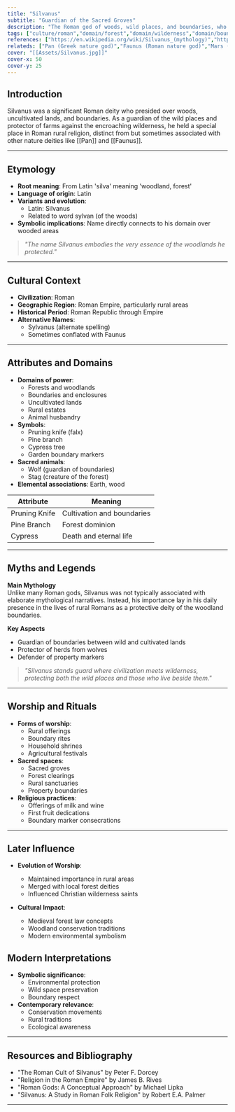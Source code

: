 ```yaml
---
title: "Silvanus"
subtitle: "Guardian of the Sacred Groves"
description: "The Roman god of woods, wild places, and boundaries, who watched over the untamed forests and protected rural domains"
tags: ["culture/roman","domain/forest","domain/wilderness","domain/boundaries","trait/male","trait/deity","trait/nature"]
references: ["https://en.wikipedia.org/wiki/Silvanus_(mythology)","https://www.britannica.com/topic/Silvanus","https://www.worldhistory.org/Silvanus/"]
relateds: ["Pan (Greek nature god)","Faunus (Roman nature god)","Mars (Roman pantheon)","Diana (forest association)"]
cover: "[[Assets/Silvanus.jpg]]"
cover-x: 50
cover-y: 25
---
```

##  Introduction
Silvanus was a significant Roman deity who presided over woods, uncultivated lands, and boundaries. As a guardian of the wild places and protector of farms against the encroaching wilderness, he held a special place in Roman rural religion, distinct from but sometimes associated with other nature deities like [[Pan]] and [[Faunus]].

---

## Etymology

- **Root meaning**: From Latin 'silva' meaning 'woodland, forest'
- **Language of origin**: Latin
- **Variants and evolution**: 
  - Latin: Silvanus
  - Related to word sylvan (of the woods)
- **Symbolic implications**: Name directly connects to his domain over wooded areas

> _"The name Silvanus embodies the very essence of the woodlands he protected."_

---

##  Cultural Context

- **Civilization**: Roman
- **Geographic Region**: Roman Empire, particularly rural areas
- **Historical Period**: Roman Republic through Empire
- **Alternative Names**:
  - Sylvanus (alternate spelling)
  - Sometimes conflated with Faunus

---

## Attributes and Domains

- **Domains of power**: 
  - Forests and woodlands
  - Boundaries and enclosures
  - Uncultivated lands
  - Rural estates
  - Animal husbandry
- **Symbols**: 
  - Pruning knife (falx)
  - Pine branch
  - Cypress tree
  - Garden boundary markers
- **Sacred animals**: 
  - Wolf (guardian of boundaries)
  - Stag (creature of the forest)
- **Elemental associations**: Earth, wood

| Attribute | Meaning |
|-----------|----------|
| Pruning Knife | Cultivation and boundaries |
| Pine Branch | Forest dominion |
| Cypress | Death and eternal life |

---

## Myths and Legends

**Main Mythology**  
Unlike many Roman gods, Silvanus was not typically associated with elaborate mythological narratives. Instead, his importance lay in his daily presence in the lives of rural Romans as a protective deity of the woodland boundaries.

**Key Aspects**
- Guardian of boundaries between wild and cultivated lands
- Protector of herds from wolves
- Defender of property markers

> _"Silvanus stands guard where civilization meets wilderness, protecting both the wild places and those who live beside them."_

---

## Worship and Rituals

- **Forms of worship**: 
  - Rural offerings
  - Boundary rites
  - Household shrines
  - Agricultural festivals
- **Sacred spaces**: 
  - Sacred groves
  - Forest clearings
  - Rural sanctuaries
  - Property boundaries
- **Religious practices**:
  - Offerings of milk and wine
  - First fruit dedications
  - Boundary marker consecrations

---

## Later Influence

- **Evolution of Worship**:
  - Maintained importance in rural areas
  - Merged with local forest deities
  - Influenced Christian wilderness saints

- **Cultural Impact**:
  - Medieval forest law concepts
  - Woodland conservation traditions
  - Modern environmental symbolism

## Modern Interpretations

- **Symbolic significance**: 
  - Environmental protection
  - Wild space preservation
  - Boundary respect
- **Contemporary relevance**:
  - Conservation movements
  - Rural traditions
  - Ecological awareness

---

## Resources and Bibliography

- "The Roman Cult of Silvanus" by Peter F. Dorcey
- "Religion in the Roman Empire" by James B. Rives
- "Roman Gods: A Conceptual Approach" by Michael Lipka
- "Silvanus: A Study in Roman Folk Religion" by Robert E.A. Palmer

---